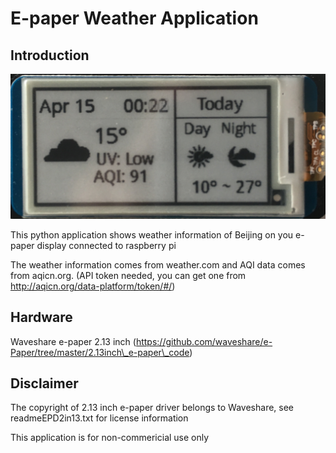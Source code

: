 # E-paper Weather Application

## Introduction

![](./Example.JPG)

This python application shows weather information of Beijing on you e-paper display connected to raspberry pi

The weather information comes from weather.com and AQI data comes from aqicn.org. (API token needed, you can get one from http://aqicn.org/data-platform/token/#/)

## Hardware
Waveshare e-paper 2.13 inch (https://github.com/waveshare/e-Paper/tree/master/2.13inch\_e-paper\_code)

## Disclaimer
The copyright of 2.13 inch e-paper driver belongs to Waveshare, see readmeEPD2in13.txt for license information 

This application is for non-commericial use only


